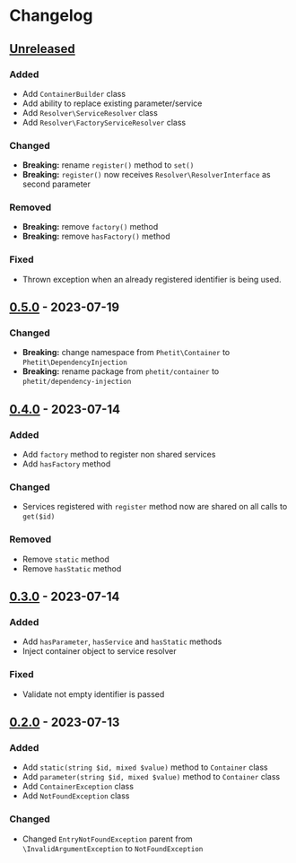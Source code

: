 # Changelog

## [Unreleased]

### Added

- Add `ContainerBuilder` class
- Add ability to replace existing parameter/service
- Add `Resolver\ServiceResolver` class
- Add `Resolver\FactoryServiceResolver` class

### Changed

- **Breaking:** rename `register()` method to `set()`
- **Breaking:** `register()` now receives `Resolver\ResolverInterface` as second parameter

### Removed

- **Breaking:** remove `factory()` method
- **Breaking:** remove `hasFactory()` method

### Fixed

- Thrown exception when an already registered identifier is being used.

## [0.5.0] - 2023-07-19

### Changed

- **Breaking:** change namespace from `Phetit\Container` to `Phetit\DependencyInjection`
- **Breaking:** rename package from `phetit/container` to `phetit/dependency-injection`

## [0.4.0] - 2023-07-14

### Added

- Add `factory` method to register non shared services
- Add `hasFactory` method

### Changed

- Services registered with `register` method now are shared on all calls to `get($id)`

### Removed

- Remove `static` method
- Remove `hasStatic` method

## [0.3.0] - 2023-07-14

### Added

- Add `hasParameter`, `hasService` and `hasStatic` methods
- Inject container object to service resolver

### Fixed

- Validate not empty identifier is passed

## [0.2.0] - 2023-07-13

### Added

- Add `static(string $id, mixed $value)` method to `Container` class
- Add `parameter(string $id, mixed $value)` method to `Container` class
- Add `ContainerException` class
- Add `NotFoundException` class

### Changed

- Changed `EntryNotFoundException` parent from `\InvalidArgumentException` to `NotFoundException`

[Unreleased]: https://github.com/phetit/dependency-injection/compare/v0.5.0...main
[0.5.0]: https://github.com/phetit/dependency-injection/compare/v0.4.0...v0.5.0
[0.4.0]: https://github.com/phetit/dependency-injection/compare/v0.3.0...v0.4.0
[0.3.0]: https://github.com/phetit/dependency-injection/compare/v0.2.0...v0.3.0
[0.2.0]: https://github.com/phetit/dependency-injection/compare/v0.1.0...v0.2.0
